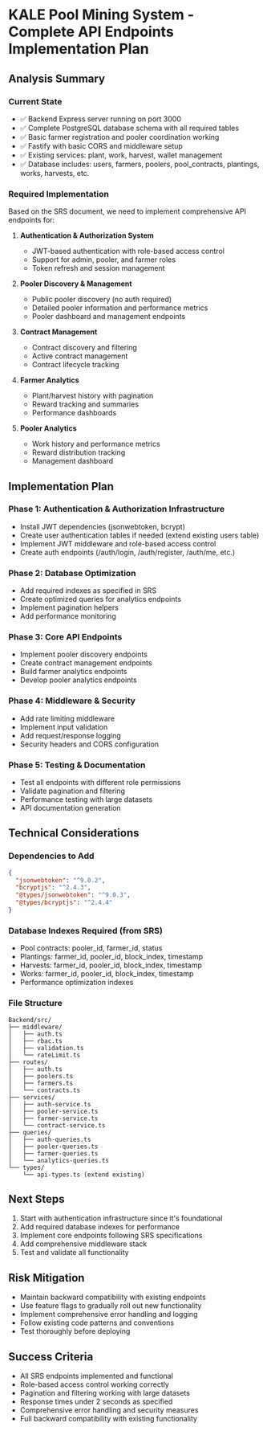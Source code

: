 # KALE Pool Mining System - Complete API Endpoints Implementation Plan

## Analysis Summary

### Current State
- ✅ Backend Express server running on port 3000
- ✅ Complete PostgreSQL database schema with all required tables
- ✅ Basic farmer registration and pooler coordination working
- ✅ Fastify with basic CORS and middleware setup
- ✅ Existing services: plant, work, harvest, wallet management
- ✅ Database includes: users, farmers, poolers, pool_contracts, plantings, works, harvests, etc.

### Required Implementation
Based on the SRS document, we need to implement comprehensive API endpoints for:

1. **Authentication & Authorization System**
   - JWT-based authentication with role-based access control
   - Support for admin, pooler, and farmer roles
   - Token refresh and session management

2. **Pooler Discovery & Management** 
   - Public pooler discovery (no auth required)
   - Detailed pooler information and performance metrics
   - Pooler dashboard and management endpoints

3. **Contract Management**
   - Contract discovery and filtering
   - Active contract management
   - Contract lifecycle tracking

4. **Farmer Analytics**
   - Plant/harvest history with pagination
   - Reward tracking and summaries
   - Performance dashboards

5. **Pooler Analytics**
   - Work history and performance metrics
   - Reward distribution tracking
   - Management dashboard

## Implementation Plan

### Phase 1: Authentication & Authorization Infrastructure
- Install JWT dependencies (jsonwebtoken, bcrypt)
- Create user authentication tables if needed (extend existing users table)
- Implement JWT middleware and role-based access control
- Create auth endpoints (/auth/login, /auth/register, /auth/me, etc.)

### Phase 2: Database Optimization
- Add required indexes as specified in SRS
- Create optimized queries for analytics endpoints
- Implement pagination helpers
- Add performance monitoring

### Phase 3: Core API Endpoints
- Implement pooler discovery endpoints
- Create contract management endpoints  
- Build farmer analytics endpoints
- Develop pooler analytics endpoints

### Phase 4: Middleware & Security
- Add rate limiting middleware
- Implement input validation
- Add request/response logging
- Security headers and CORS configuration

### Phase 5: Testing & Documentation
- Test all endpoints with different role permissions
- Validate pagination and filtering
- Performance testing with large datasets
- API documentation generation

## Technical Considerations

### Dependencies to Add
```json
{
  "jsonwebtoken": "^9.0.2",
  "bcryptjs": "^2.4.3", 
  "@types/jsonwebtoken": "^9.0.3",
  "@types/bcryptjs": "^2.4.4"
}
```

### Database Indexes Required (from SRS)
- Pool contracts: pooler_id, farmer_id, status
- Plantings: farmer_id, pooler_id, block_index, timestamp
- Harvests: farmer_id, pooler_id, block_index, timestamp  
- Works: farmer_id, pooler_id, block_index, timestamp
- Performance optimization indexes

### File Structure
```
Backend/src/
├── middleware/
│   ├── auth.ts
│   ├── rbac.ts
│   ├── validation.ts
│   └── rateLimit.ts
├── routes/
│   ├── auth.ts
│   ├── poolers.ts
│   ├── farmers.ts
│   └── contracts.ts
├── services/
│   ├── auth-service.ts
│   ├── pooler-service.ts
│   ├── farmer-service.ts
│   └── contract-service.ts
├── queries/
│   ├── auth-queries.ts
│   ├── pooler-queries.ts
│   ├── farmer-queries.ts
│   └── analytics-queries.ts
└── types/
    └── api-types.ts (extend existing)
```

## Next Steps

1. Start with authentication infrastructure since it's foundational
2. Add required database indexes for performance 
3. Implement core endpoints following SRS specifications
4. Add comprehensive middleware stack
5. Test and validate all functionality

## Risk Mitigation

- Maintain backward compatibility with existing endpoints
- Use feature flags to gradually roll out new functionality
- Implement comprehensive error handling and logging
- Follow existing code patterns and conventions
- Test thoroughly before deploying

## Success Criteria

- All SRS endpoints implemented and functional
- Role-based access control working correctly
- Pagination and filtering working with large datasets
- Response times under 2 seconds as specified
- Comprehensive error handling and security measures
- Full backward compatibility with existing functionality
